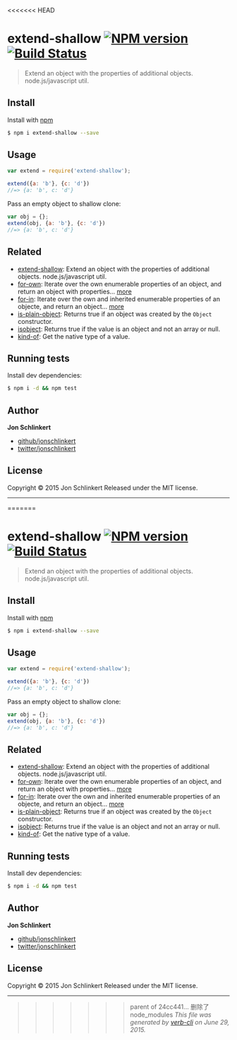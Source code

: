 <<<<<<< HEAD
# extend-shallow [![NPM version](https://badge.fury.io/js/extend-shallow.svg)](http://badge.fury.io/js/extend-shallow)  [![Build Status](https://travis-ci.org/jonschlinkert/extend-shallow.svg)](https://travis-ci.org/jonschlinkert/extend-shallow)

> Extend an object with the properties of additional objects. node.js/javascript util.

## Install

Install with [npm](https://www.npmjs.com/)

```sh
$ npm i extend-shallow --save
```

## Usage

```js
var extend = require('extend-shallow');

extend({a: 'b'}, {c: 'd'})
//=> {a: 'b', c: 'd'}
```

Pass an empty object to shallow clone:

```js
var obj = {};
extend(obj, {a: 'b'}, {c: 'd'})
//=> {a: 'b', c: 'd'}
```

## Related

* [extend-shallow](https://github.com/jonschlinkert/extend-shallow): Extend an object with the properties of additional objects. node.js/javascript util.
* [for-own](https://github.com/jonschlinkert/for-own): Iterate over the own enumerable properties of an object, and return an object with properties… [more](https://github.com/jonschlinkert/for-own)
* [for-in](https://github.com/jonschlinkert/for-in): Iterate over the own and inherited enumerable properties of an objecte, and return an object… [more](https://github.com/jonschlinkert/for-in)
* [is-plain-object](https://github.com/jonschlinkert/is-plain-object): Returns true if an object was created by the `Object` constructor.
* [isobject](https://github.com/jonschlinkert/isobject): Returns true if the value is an object and not an array or null.
* [kind-of](https://github.com/jonschlinkert/kind-of): Get the native type of a value.

## Running tests

Install dev dependencies:

```sh
$ npm i -d && npm test
```

## Author

**Jon Schlinkert**

+ [github/jonschlinkert](https://github.com/jonschlinkert)
+ [twitter/jonschlinkert](http://twitter.com/jonschlinkert)

## License

Copyright © 2015 Jon Schlinkert
Released under the MIT license.

***

=======
# extend-shallow [![NPM version](https://badge.fury.io/js/extend-shallow.svg)](http://badge.fury.io/js/extend-shallow)  [![Build Status](https://travis-ci.org/jonschlinkert/extend-shallow.svg)](https://travis-ci.org/jonschlinkert/extend-shallow)

> Extend an object with the properties of additional objects. node.js/javascript util.

## Install

Install with [npm](https://www.npmjs.com/)

```sh
$ npm i extend-shallow --save
```

## Usage

```js
var extend = require('extend-shallow');

extend({a: 'b'}, {c: 'd'})
//=> {a: 'b', c: 'd'}
```

Pass an empty object to shallow clone:

```js
var obj = {};
extend(obj, {a: 'b'}, {c: 'd'})
//=> {a: 'b', c: 'd'}
```

## Related

* [extend-shallow](https://github.com/jonschlinkert/extend-shallow): Extend an object with the properties of additional objects. node.js/javascript util.
* [for-own](https://github.com/jonschlinkert/for-own): Iterate over the own enumerable properties of an object, and return an object with properties… [more](https://github.com/jonschlinkert/for-own)
* [for-in](https://github.com/jonschlinkert/for-in): Iterate over the own and inherited enumerable properties of an objecte, and return an object… [more](https://github.com/jonschlinkert/for-in)
* [is-plain-object](https://github.com/jonschlinkert/is-plain-object): Returns true if an object was created by the `Object` constructor.
* [isobject](https://github.com/jonschlinkert/isobject): Returns true if the value is an object and not an array or null.
* [kind-of](https://github.com/jonschlinkert/kind-of): Get the native type of a value.

## Running tests

Install dev dependencies:

```sh
$ npm i -d && npm test
```

## Author

**Jon Schlinkert**

+ [github/jonschlinkert](https://github.com/jonschlinkert)
+ [twitter/jonschlinkert](http://twitter.com/jonschlinkert)

## License

Copyright © 2015 Jon Schlinkert
Released under the MIT license.

***

>>>>>>> parent of 24cc441... 删除了node_modules
_This file was generated by [verb-cli](https://github.com/assemble/verb-cli) on June 29, 2015._